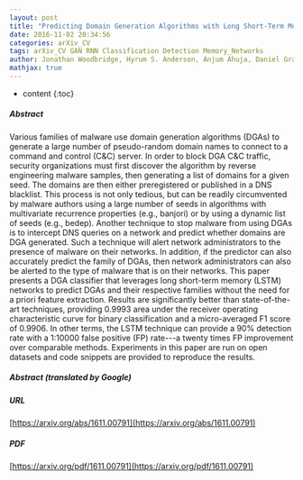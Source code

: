 ```yaml
---
layout: post
title: "Predicting Domain Generation Algorithms with Long Short-Term Memory Networks"
date: 2016-11-02 20:34:56
categories: arXiv_CV
tags: arXiv_CV GAN RNN Classification Detection Memory_Networks
author: Jonathan Woodbridge, Hyrum S. Anderson, Anjum Ahuja, Daniel Grant
mathjax: true
---
```


* content
{:toc}

##### Abstract
Various families of malware use domain generation algorithms (DGAs) to generate a large number of pseudo-random domain names to connect to a command and control (C&C) server. In order to block DGA C&C traffic, security organizations must first discover the algorithm by reverse engineering malware samples, then generating a list of domains for a given seed. The domains are then either preregistered or published in a DNS blacklist. This process is not only tedious, but can be readily circumvented by malware authors using a large number of seeds in algorithms with multivariate recurrence properties (e.g., banjori) or by using a dynamic list of seeds (e.g., bedep). Another technique to stop malware from using DGAs is to intercept DNS queries on a network and predict whether domains are DGA generated. Such a technique will alert network administrators to the presence of malware on their networks. In addition, if the predictor can also accurately predict the family of DGAs, then network administrators can also be alerted to the type of malware that is on their networks. This paper presents a DGA classifier that leverages long short-term memory (LSTM) networks to predict DGAs and their respective families without the need for a priori feature extraction. Results are significantly better than state-of-the-art techniques, providing 0.9993 area under the receiver operating characteristic curve for binary classification and a micro-averaged F1 score of 0.9906. In other terms, the LSTM technique can provide a 90% detection rate with a 1:10000 false positive (FP) rate---a twenty times FP improvement over comparable methods. Experiments in this paper are run on open datasets and code snippets are provided to reproduce the results.

##### Abstract (translated by Google)


##### URL
[https://arxiv.org/abs/1611.00791](https://arxiv.org/abs/1611.00791)

##### PDF
[https://arxiv.org/pdf/1611.00791](https://arxiv.org/pdf/1611.00791)

